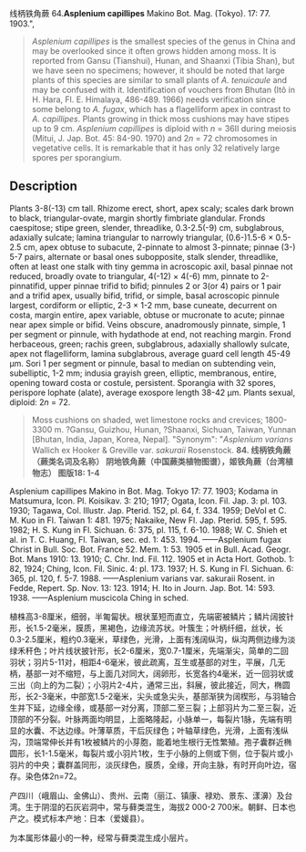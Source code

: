 线柄铁角蕨
64.**Asplenium capillipes** Makino Bot. Mag. (Tokyo). 17: 77. 1903.",

> *Asplenium capillipes* is the smallest species of the genus in China and may be overlooked since it often grows hidden among moss. It is reported from Gansu (Tianshui), Hunan, and Shaanxi (Tibia Shan), but we have seen no specimens; however, it should be noted that large plants of this species are similar to small plants of *A. tenuicaule* and may be confused with it. Identification of vouchers from Bhutan (Itô in H. Hara, Fl. E. Himalaya, 486-489. 1966) needs verification since some belong to *A. fugax*, which has a flagelliform apex in contrast to *A.* *capillipes*. Plants growing in thick moss cushions may have stipes up to 9 cm. *Asplenium capillipes* is diploid with *n* = 36II during meiosis (Mitui, J. Jap. Bot. 45: 84-90. 1970) and 2*n* = 72 chromosomes in vegetative cells. It is remarkable that it has only 32 relatively large spores per sporangium.

## Description
Plants 3-8(-13) cm tall. Rhizome erect, short, apex scaly; scales dark brown to black, triangular-ovate, margin shortly fimbriate glandular. Fronds caespitose; stipe green, slender, threadlike, 0.3-2.5(-9) cm, subglabrous, adaxially sulcate; lamina triangular to narrowly triangular, (0.6-)1.5-6 × 0.5-2.5 cm, apex obtuse to subacute, 2-pinnate to almost 3-pinnate; pinnae (3-) 5-7 pairs, alternate or basal ones subopposite, stalk slender, threadlike, often at least one stalk with tiny gemma in acroscopic axil, basal pinnae not reduced, broadly ovate to triangular, 4(-12) × 4(-6) mm, pinnate to 2-pinnatifid, upper pinnae trifid to bifid; pinnules 2 or 3(or 4) pairs or 1 pair and a trifid apex, usually bifid, trifid, or simple, basal acroscopic pinnule largest, cordiform or elliptic, 2-3 × 1-2 mm, base cuneate, decurrent on costa, margin entire, apex variable, obtuse or mucronate to acute; pinnae near apex simple or bifid. Veins obscure, anadromously pinnate, simple, 1 per segment or pinnule, with hydathode at end, not reaching margin. Frond herbaceous, green; rachis green, subglabrous, adaxially shallowly sulcate, apex not flagelliform, lamina subglabrous, average guard cell length 45-49 µm. Sori 1 per segment or pinnule, basal to median on subtending vein, subelliptic, 1-2 mm; indusia grayish green, elliptic, membranous, entire, opening toward costa or costule, persistent. Sporangia with 32 spores, perispore lophate (alate), average exospore length 38-42 µm. Plants sexual, diploid: 2*n* = 72.

> Moss cushions on shaded, wet limestone rocks and crevices; 1800-3300 m. ?Gansu, Guizhou, Hunan, ?Shaanxi, Sichuan, Taiwan, Yunnan [Bhutan, India, Japan, Korea, Nepal].
  "Synonym": "*Asplenium varians* Wallich ex Hooker &amp; Greville var. *sakuraii* Rosenstock.
**84. 线柄铁角蕨（蕨类名词及名称） 阴地铁角蕨（中国蕨类植物图谱），姬铁角蕨（台湾植物志） 图版18: 1-4**

Asplenium capillipes Makino in Bot. Mag. Tokyo 17: 77. 1903; Kodama in Matsumura, Icon. Pl. Koisikav. 3: 210; 1917; Ogata, Icon. Fil. Jap. 3: pl. 103. 1930; Tagawa, Col. lllustr. Jap. Pterid. 152, pl. 64, f. 334. 1959; DeVol et C. M. Kuo in Fl. Taiwan 1: 481. 1975; Nakaike, New Fl. Jap. Pterid. 595, f. 595. 1982; H. S. Kung in Fl. Sichuan. 6: 375, pl. 115, f. 6-10. 1988; W. C. Shieh et al. in T. C. Huang, Fl. Taiwan, sec. ed. 1: 453. 1994. ——Asplenium fugax Christ in Bull. Soc. Bot. France 52. Mem. 1: 53. 1905 et in Bull. Acad. Geogr. Bot. Mans 1910: 13. 1910; C. Chr. Ind. Fil. 112. 1905 et in Acta Hort. Gothob. 1: 82, 1924; Ching, Icon. Fil. Sinic. 4: pl. 173. 1937; H. S. Kung in Fl. Sichuan. 6: 365, pl. 120, f. 5-7. 1988. ——Asplenium varians var. sakuraii Rosent. in Fedde, Repert. Sp. Nov. 13: 123. 1914; H. Ito in Journ. Jap. Bot. 14: 593. 1938. ——Asplenium muscicola Ching in sched.

植株高3-8厘米，细弱，半匍匐状。根状茎短而直立，先端密被鳞片；鳞片阔披针形，长1.5-2毫米，膜质，黑褐色，边缘流苏状。叶簇生；叶柄纤细，丝状，长0.3-2.5厘米，粗约0.3毫米，草绿色，光滑，上面有浅阔纵沟，纵沟两侧边缘为淡绿禾秆色；叶片线状披针形，长2-6厘米，宽0.7-1厘米，先端渐尖，简单的二回羽状；羽片5-11对，相距4-6毫米，彼此疏离，互生或基部的对生，平展，几无柄，基部一对不缩短，与上面几对同大，阔卵形，长宽各约4毫米，近一回羽状或三出（向上的为二裂）；小羽片2-4片，通常三出，斜展，彼此接近，同大，椭圆形，长2-3毫米，中部宽1.5-2毫米，尖头或急尖头，基部渐狭为阔楔形，与羽轴合生并下延，边缘全缘，或基部一对分离，顶部二至三裂；上部羽片为二至三裂，近顶部的不分裂。叶脉两面均明显，上面略隆起，小脉单一，每裂片1脉，先端有明显的水囊、不达边缘。叶薄草质，干后灰绿色；叶轴草绿色，光滑，上面有浅纵沟，顶端常伸长并有1枚被鳞片的小芽胞，能着地生根行无性繁殖。孢子囊群近椭圆形，长1-1.5毫米，每裂片或小羽片1枚，生于小脉的上侧或下侧，位于裂片或小羽片的中央；囊群盖同形，淡灰绿色，膜质，全缘，开向主脉，有时开向叶边，宿存。染色体2n=72。

产四川（峨眉山、金佛山）、贵州、云南（丽江、镇康、禄劝、景东、漾濞）及台湾。生于阴湿的石灰岩洞中，常与藓类混生，海拔2 000-2 700米。朝鲜、日本也产之。模式标本产地：日本（爱媛县）。

为本属形体最小的一种，经常与藓类混生成小层片。
